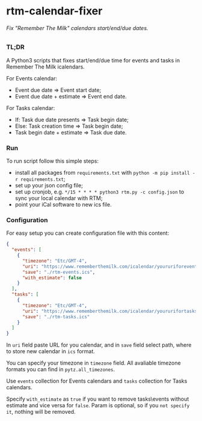 rtm-calendar-fixer
=============
###### Fix "Remember The Milk" calendars start/end/due dates.

### TL;DR

A Python3 scripts that fixes start/end/due time for events and tasks in Remember The Milk icalendars.

For Events calendar:
* Event due date => Event start date;
* Event due date + estimate => Event end date.

For Tasks calendar:
* If: Task due date presents => Task begin date;
* Else: Task creation time => Task begin date;
* Task begin date + estimate => Task due date.

### Run
To run script follow this simple steps:
* install all packages from `requirements.txt` with `python -m pip install -r requirements.txt`;
* set up your json config file;
* set up cronjob, e.g. `*/15 * * * * python3 rtm.py -c config.json` to sync your local calendar with RTM;
* point your iCal software to new ics file.

### Configuration
For easy setup you can create configuration file with this content:
```json
{
  "events": [
    {
      "timezone": "Etc/GMT-4",
      "uri": "https://www.rememberthemilk.com/icalendar/youruriforeventcalendar",
      "save": "./rtm-events.ics",
      "with_estimate": false
    }
  ],
  "tasks": [
    {
      "timezone": "Etc/GMT-4",
      "uri": "https://www.rememberthemilk.com/icalendar/yoururifortaskscalendar",
      "save": "./rtm-tasks.ics"
    }
  ]
}
```

In `uri` field paste URL for you calendar, and in `save` field select path, where to store new calendar in `ics` format.

You can specify your timezone in `timezone` field. All avaliable timezone formats you can find in `pytz.all_timezones`.

Use `events` collection for Events calendars and `tasks` collection for Tasks calendars.

Specify `with_estimate` as `true` if you want to remove tasks\events without estimate and vice versa for `false`.
Param is optional, so if you `not specify it`, nothing will be removed.

